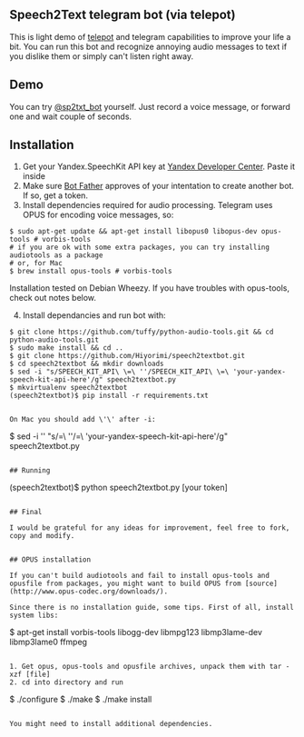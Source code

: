 ## Speech2Text telegram bot (via telepot) 

This is light demo of [telepot](https://github.com/nickoala/telepot) and telegram capabilities to improve your life a bit. You can run this bot and recognize annoying audio messages to text if you dislike them or simply can't listen right away.

## Demo 

You can try [@sp2txt_bot](https://telegram.me/sp2txt_bot) yourself. Just record a voice message, or forward one and wait couple of seconds.

## Installation

1. Get your Yandex.SpeechKit API key at [Yandex Developer Center](https://developer.tech.yandex.ru). Paste it inside 
2. Make sure [Bot Father](https://telegram.me/BotFather) approves of your intentation to create another bot. If so, get a token.
3. Install dependencies required for audio processing. Telegram uses OPUS for encoding voice messages, so:

```
$ sudo apt-get update && apt-get install libopus0 libopus-dev opus-tools # vorbis-tools
# if you are ok with some extra packages, you can try installing audiotools as a package
# or, for Mac
$ brew install opus-tools # vorbis-tools
```

Installation tested on Debian Wheezy. If you have troubles with opus-tools, check out notes below.

4. Install dependancies and run bot with:

```
$ git clone https://github.com/tuffy/python-audio-tools.git && cd python-audio-tools.git
$ sudo make install && cd ..
$ git clone https://github.com/Hiyorimi/speech2textbot.git
$ cd speech2textbot && mkdir downloads
$ sed -i "s/SPEECH_KIT_API\ \=\ ''/SPEECH_KIT_API\ \=\ 'your-yandex-speech-kit-api-here'/g" speech2textbot.py
$ mkvirtualenv speech2textbot
(speech2textbot)$ pip install -r requirements.txt


On Mac you should add \'\' after -i:

```
$ sed -i '' "s/\=\ ''/\=\ 'your-yandex-speech-kit-api-here'/g" speech2textbot.py
```

## Running 

```
(speech2textbot)$ python speech2textbot.py [your token] 
```

## Final

I would be grateful for any ideas for improvement, feel free to fork, copy and modify.


## OPUS installation

If you can't build audiotools and fail to install opus-tools and opusfile from packages, you might want to build OPUS from [source](http://www.opus-codec.org/downloads/).

Since there is no installation guide, some tips. First of all, install system libs:

```
$ apt-get install vorbis-tools libogg-dev  libmpg123 libmp3lame-dev libmp3lame0 ffmpeg
```

1. Get opus, opus-tools and opusfile archives, unpack them with tar -xzf [file] 
2. cd into directory and run

```
$ ./configure
$ ./make
$ ./make install
```

You might need to install additional dependencies.
